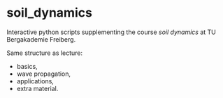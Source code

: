 # soil_dynamics
Interactive python scripts supplementing the course _soil dynamics_ at TU Bergakademie Freiberg.

Same structure as lecture:
- basics,
- wave propagation,
- applications,
- extra material.
